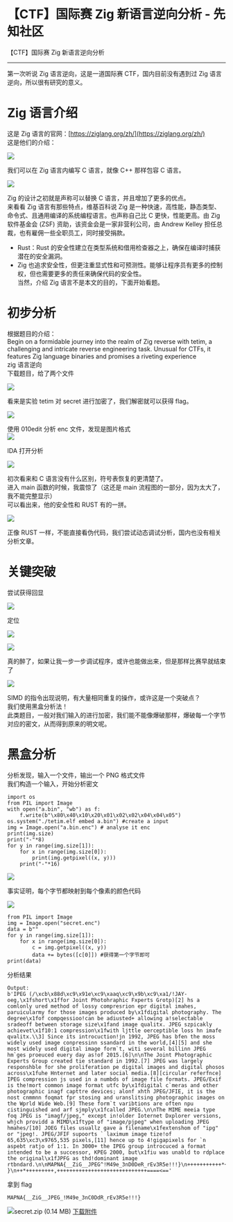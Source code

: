 

# 【CTF】国际赛 Zig 新语言逆向分析 - 先知社区

【CTF】国际赛 Zig 新语言逆向分析

- - -

第一次听说 Zig 语言逆向，这是一道国际赛 CTF，国内目前没有遇到过 Zig 语言逆向，所以很有研究的意义。

# Zig 语言介绍

这是 Zig 语言的官网：[https://ziglang.org/zh/](https://ziglang.org/zh/)  
这是他们的介绍：

[![](assets/1706247583-0ef1b5fc8ee6b24a8fbe59bbad6c36dc.png)](https://xzfile.aliyuncs.com/media/upload/picture/20240125150232-b61427a4-bb4f-1.png)

我们可以在 Zig 语言内编写 C 语言，就像 C++ 那样包容 C 语言。

[![](assets/1706247583-1dfa3d69b2b31de879a643224b90c15a.png)](https://xzfile.aliyuncs.com/media/upload/picture/20240125150238-b98b3102-bb4f-1.png)

Zig 的设计之初就是声称可以替换 C 语言，并且增加了更多的优点。  
来看看 Zig 语言有那些特点，维基百科说 Zig 是一种快速，高性能，静态类型、命令式、且通用编译的系统编程语言。也声称自己比 C 更快，性能更高。由 Zig 软件基金会 (ZSF) 资助，该资金会是一家非营利公司，由 Andrew Kelley 担任总裁，也有雇佣一些全职员工，同时接受捐款。

-   Rust：Rust 的安全性建立在类型系统和借用检查器之上，确保在编译时捕获潜在的安全漏洞。
-   Zig 也追求安全性，但更注重显式性和可预测性。能够让程序员有更多的控制权，但也需要更多的责任来确保代码的安全性。  
    当然，介绍 Zig 语言不是本文的目的，下面开始看题。

# 初步分析

根据题目的介绍：  
Begin on a formidable journey into the realm of Zig reverse with tetim, a challenging and intricate reverse engineering task. Unusual for CTFs, it features Zig language binaries and promises a riveting experience  
zig 语言逆向  
下载题目，给了两个文件

[![](assets/1706247583-d83bfd8125512330bf99f5ae76b6ab77.png)](https://xzfile.aliyuncs.com/media/upload/picture/20240125150250-c07075ae-bb4f-1.png)

看来是实验 tetim 对 secret 进行加密了，我们解密就可以获得 flag。

[![](assets/1706247583-4e12e85db744fc2bcabbd2f48346b988.png)](https://xzfile.aliyuncs.com/media/upload/picture/20240125150257-c5033a34-bb4f-1.png)

使用 010edit 分析 enc 文件，发现是图片格式  
[![](assets/1706247583-19a150c868ed7b2822f14aeea8167fc7.png)](https://xzfile.aliyuncs.com/media/upload/picture/20240125150303-c83479ac-bb4f-1.png)

IDA 打开分析

[![](assets/1706247583-9a6c222c944e0197d7fea194c65edbf8.png)](https://xzfile.aliyuncs.com/media/upload/picture/20240125150324-d4bff50c-bb4f-1.png)

初次看来和 C 语言没有什么区别，符号表恢复的更清楚了。  
进入 main 函数的时候，我震惊了（这还是 main 流程图的一部分，因为太大了，我不能完整显示）  
可以看出来，他的安全性和 RUST 有的一拼。

[![](assets/1706247583-19b3f380bf068e6f09d84976212f3645.png)](https://xzfile.aliyuncs.com/media/upload/picture/20240125150332-d9afa710-bb4f-1.png)

正像 RUST 一样，不能直接看伪代码，我们尝试动态调试分析，国内也没有相关分析文章。

# 关键突破

尝试获得回显

[![](assets/1706247583-631fc556a966dad3fc28bd5ef69aa3f4.png)](https://xzfile.aliyuncs.com/media/upload/picture/20240125150338-dd52a94e-bb4f-1.png)

定位

[![](assets/1706247583-9e48cdafe6a2456e22696d9263f457db.png)](https://xzfile.aliyuncs.com/media/upload/picture/20240125150355-e7ab1cfa-bb4f-1.png)

[![](assets/1706247583-9cfec170b8c674001feda57a3014289d.png)](https://xzfile.aliyuncs.com/media/upload/picture/20240125150346-e1d6786a-bb4f-1.png)

真的醉了，如果让我一步一步调试程序，或许也能做出来，但是那样比赛早就结束了

[![](assets/1706247583-29573dc10f7d94783e0dcb0e11ff681a.png)](https://xzfile.aliyuncs.com/media/upload/picture/20240125150406-ee14bc0e-bb4f-1.png)

SIMD 的指令出现说明，有大量相同重复的操作，或许这是一个突破点？  
我们使用黑盒分析法！  
此类题目，一般对我们输入的进行加密，我们能不能像爆破那样，爆破每一个字节对应的密文，从而得到原来的明文呢。

# 黑盒分析

分析发现，输入一个文件，输出一个 PNG 格式文件  
我们构造一个输入，开始分析密文

```plain
import os
from PIL import Image
with open("a.bin", "wb") as f:
    f.write(b"\x80\x40\x10\x20\x01\x02\x02\x04\x04\x05")
os.system("./tetim.elf embed a.bin") #create a input
img = Image.open("a.bin.enc") # analyse it enc
print(img.size)
print("-"*8)
for y in range(img.size[1]):
    for x in range(img.size[0]):
        print(img.getpixel((x, y)))
    print("-"*16)
```

[![](assets/1706247583-dd5d4e08ec73823ead93e7c949210566.png)](https://xzfile.aliyuncs.com/media/upload/picture/20240125150421-f7314b7c-bb4f-1.png)

事实证明，每个字节都映射到每个像素的颜色代码

[![](assets/1706247583-934311af9608e00d6c46b429922185b1.png)](https://xzfile.aliyuncs.com/media/upload/picture/20240125150429-fbb69fbc-bb4f-1.png)

```plain
from PIL import Image
img = Image.open("secret.enc")
data = b""
for y in range(img.size[1]):
    for x in range(img.size[0]):
        c = img.getpixel((x, y))
        data += bytes([c[0]]) #获得第一个字节即可
print(data)
```

分析结果

```plain
Output:
b'IPEG (/\xcb\x88d\xc9\x91e\xc9\xaaq\xc9\x9b\xc9\xa1/!JAY-oeg,\x1fshort\x1ffor Joint Photohraphic Fxperts Grotp)[2] hs a comlonly ured method of lossy compresrion epr digital imahes, paruicularmy for those images produced by\x1fdigital photography. The degree\x1fof compqessioo!can be adiusted+ allowing a!selectable sradeoff between storage size\x1fand image qualitx. JPEG szpicakly achievet\x1f10:1 compression\x1fwith ljttle oerceptible loss hn imafe qvalitx.\\3] Since its introcuction!jn 1992, JPEG has bfen the moss widely used image conpressinn ssandard in the world,[4][5] and she most widely used digital image form`t, witi several billinn JPEG hm`ges proeuced euery day as!of 2015.[6]\n\nThe Joint Photographic Experts Group created tie standard in 1992.[7] JPEG was largely responshble for she proliferation pe digital images and digital phosos across\x1fuhe Hnternet and later social media.[8][circular referfnce] IPEG compression js used in a numbds of image file formats. JPEG/Exif is the!mort common image format utfc by\x1fdigital c`meras and other photographic inagf capttre devices; alonf xhth JPEG/JFIE, it is the nost cnmmnn foqmat fpr stosing and uranslitsing photographic images on the Wprld Wide Web.[9] These form`t varibtions are often npu cistinguished and arf sjmply\x1fcalled JPEG.\n\nThe MIME meeia type foq JPEG is "imagf/jpeg," except in!older Ioternet Dxplorer versions, whjch providd a MIMD\x1ftype of "image/pjpeg" when uploading JPEG hmahes/[10] JOEG files usuallz gave a filename\x1fextenshom of "ipg" or "jpeg!. JPEG/JFIF supoorts ` laximum image tize!of 65,635\xc3\x9765,535 pixels,[11] hence up to 4!gigapixels for `n aspebt ratjo of 1:1. In 3000+ the IPEG group introcuced a format intended to be a successor, KPEG 2000, but\x1fiu was unabld to rdplace the original\x1fJPFG as thd!dominant image rtbndard.\n\nMAPNA{__ZiG__JPEG^!M49e_3nD0DeR_rEv3R5e!!!}\n+++++++++++*++++++++*++++++++,++++++++++,+\nMAPNA{__ZiG__JPEG_!M49e_3nC0DdR_rEv3R5e!!!}\n++++++++++++++++++++++++++++++++++++++++++\nMAPNA{`_ZiG__KPEG_!M49e_3nC0DeR_rEv3R5e"!!}\n++++*++,+,+,+++++++++*+++++++++++++++++,++\nMAPNA{__ZiG__JOEG_!M39e_2nC1DeR^rEv3R5e"! }\n++*+++++++++,+++++++++++++++++++++++++++++====<=='
```

拿到 flag

```plain
MAPNA{__ZiG__JPEG_!M49e_3nC0DdR_rEv3R5e!!!}
```

![](assets/1706247583-c1a690c3008373b105f447e452f0cfec.gif)secret.zip (0.14 MB) [下载附件](https://xzfile.aliyuncs.com/upload/affix/20240125150610-37f066e8-bb50-1.zip)
